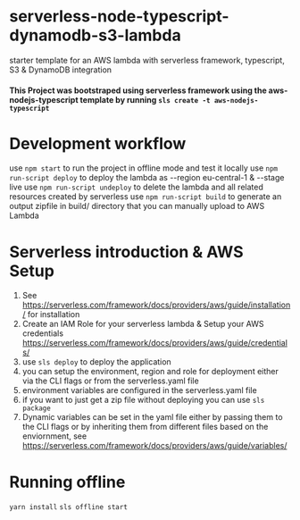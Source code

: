 # serverless-node-typescript-dynamodb-s3-lambda
starter template for an AWS lambda with serverless framework, typescript, S3 &amp; DynamoDB integration

#### This Project was bootstraped using serverless framework using the aws-nodejs-typescript template by running ``` sls create -t aws-nodejs-typescript ```

# Development workflow
use ```npm start``` to run the project in offline mode and test it locally
use ```npm run-script deploy``` to deploy the lambda as --region eu-central-1 & --stage live
use ```npm run-script undeploy``` to delete the lambda and all related resources created by serverless
use ```npm run-script build``` to generate an output zipfile in build/ directory that you can manually upload to AWS Lambda

# Serverless introduction & AWS Setup

1. See https://serverless.com/framework/docs/providers/aws/guide/installation/ for installation
1. Create an IAM Role for your serverless lambda & Setup your AWS credentials https://serverless.com/framework/docs/providers/aws/guide/credentials/
1. use ```sls deploy``` to deploy the application
1. you can setup the environment, region and role for deployment either via the CLI flags or from the serverless.yaml file
1. environment variables are configured in the serverless.yaml file
1. if you want to just get a zip file without deploying you can use `sls package`
1. Dynamic variables can be set in the yaml file either by passing them to the CLI flags or by inheriting them from different files based on the enviornment, see https://serverless.com/framework/docs/providers/aws/guide/variables/

# Running offline
`yarn install`
`sls offline start`
